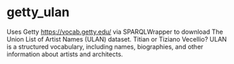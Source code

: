 # getty_ulan
Uses Getty https://vocab.getty.edu/ via SPARQLWrapper to download The Union List of Artist Names (ULAN) dataset. Titian or Tiziano Vecellio? ULAN is a structured vocabulary, including names, biographies, and other information about artists and architects. 
